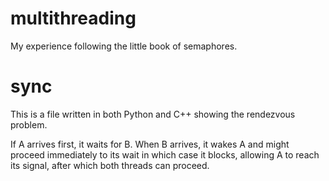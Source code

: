 # multithreading
My experience following the little book of semaphores.

# **sync**
This is a file written in both Python and C++ showing the rendezvous problem.

If A arrives first, it waits for B. When B arrives, it wakes A and might
proceed immediately to its wait in which case it blocks, allowing A to reach its
signal, after which both threads can proceed.
